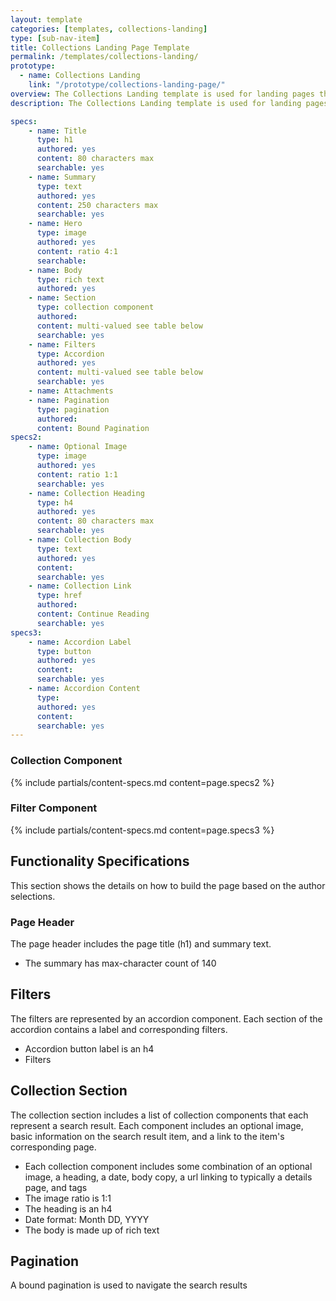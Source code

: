 ```yaml
---
layout: template
categories: [templates, collections-landing]
type: [sub-nav-item]
title: Collections Landing Page Template
permalink: /templates/collections-landing/
prototype: 
  - name: Collections Landing
    link: "/prototype/collections-landing-page/"
overview: The Collections Landing template is used for landing pages that utilize the collections component to display a list of content.
description: The Collections Landing template is used for landing pages that utilize the collections component to display a list of content.

specs:
    - name: Title
      type: h1
      authored: yes
      content: 80 characters max
      searchable: yes
    - name: Summary
      type: text
      authored: yes
      content: 250 characters max
      searchable: yes
    - name: Hero
      type: image
      authored: yes
      content: ratio 4:1
      searchable:   
    - name: Body
      type: rich text
      authored: yes
    - name: Section
      type: collection component
      authored:
      content: multi-valued see table below
      searchable: yes
    - name: Filters
      type: Accordion
      authored: yes
      content: multi-valued see table below
      searchable: yes
    - name: Attachments
    - name: Pagination
      type: pagination
      authored:
      content: Bound Pagination
specs2:
    - name: Optional Image
      type: image
      authored: yes
      content: ratio 1:1
      searchable: yes    
    - name: Collection Heading
      type: h4
      authored: yes
      content: 80 characters max
      searchable: yes
    - name: Collection Body
      type: text
      authored: yes
      content:
      searchable: yes
    - name: Collection Link
      type: href
      authored:
      content: Continue Reading
      searchable: yes
specs3:
    - name: Accordion Label
      type: button
      authored: yes
      content:
      searchable: yes    
    - name: Accordion Content
      type:
      authored: yes
      content:
      searchable: yes
---
```


### Collection Component
{% include partials/content-specs.md content=page.specs2 %} 

### Filter Component
{% include partials/content-specs.md content=page.specs3 %} 

## Functionality Specifications
This section shows the details on how to build the page based on the author selections.

### Page Header
The page header includes the page title (h1) and summary text.
- The summary has max-character count of 140

## Filters
The filters are represented by an accordion component. Each section of the accordion contains a label and corresponding filters.
- Accordion button label is an h4
- Filters

## Collection Section
The collection section includes a list of collection components that each represent a search result. Each component includes an optional image, basic information on the search result item, and a link to the item's corresponding page.
- Each collection component includes some combination of an optional image, a heading, a date, body copy, a url linking to typically a details page, and tags
- The image ratio is 1:1
- The heading is an h4
- Date format: Month DD, YYYY
- The body is made up of rich text

## Pagination
A bound pagination is used to navigate the search results